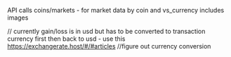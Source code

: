 API calls
coins/markets - for market data by coin and vs_currency includes images

// currently gain/loss is in usd but has to be converted to transaction currency first then back to usd - use this https://exchangerate.host/#/#articles
//figure out currency conversion
